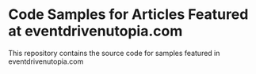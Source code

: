 # Code Samples for Articles Featured at eventdrivenutopia.com
This repository contains the source code for samples featured in eventdrivenutopia.com
